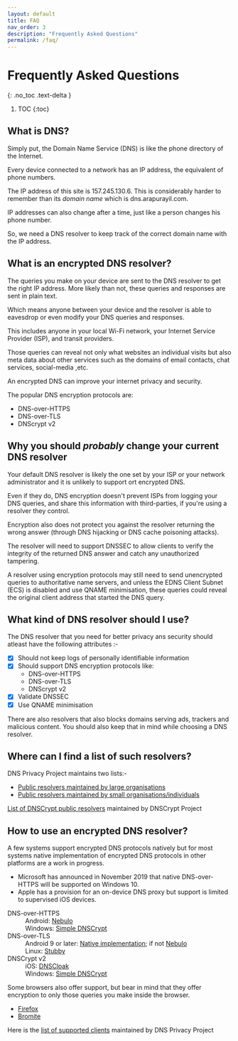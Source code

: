 ```yaml
---
layout: default
title: FAQ
nav_order: 3
description: "Frequently Asked Questions"
permalink: /faq/
---
```

# Frequently Asked Questions
{: .no_toc .text-delta }

1. TOC
{:toc}

## What is DNS?

Simply put, the Domain Name Service (DNS) is like the phone directory of the Internet.

Every device connected to a network has an IP address, the equivalent of phone numbers. 

The IP address of this site is 157.245.130.6. This is considerably harder to remember than its _domain name_ which is dns.arapurayil.com.

IP addresses can also change after a time, just like a person changes his phone number.

So, we need a DNS resolver to keep track of the correct domain name with the IP address.

## What is an encrypted DNS resolver?

The queries you make on your device are sent to the DNS resolver to get the right IP address. More likely than not, these queries and responses are sent in plain text.

Which means anyone between your device and the resolver is able to eavesdrop or even modify your DNS queries and responses. 

This includes anyone in your local Wi-Fi network, your Internet Service Provider (ISP), and transit providers. 

Those queries can reveal not only what websites an individual visits but also meta data about other services such as the domains of email contacts, chat services, social-media ,etc.

An encrypted DNS can improve your internet privacy and security.

The popular DNS encryption protocols are:
- DNS-over-HTTPS
- DNS-over-TLS
- DNScrypt v2

## Why you should _probably_ change your current DNS resolver

Your default DNS resolver is likely the one set by your ISP or your network administrator and  it is unlikely to support ort encrypted DNS.

Even if they do, DNS encryption doesn't prevent ISPs from logging your DNS queries, and share this information with third-parties, if you're using a resolver they control.

Encryption also does not protect you against the resolver returning the wrong answer (through DNS hijacking or DNS cache poisoning attacks). 

The resolver will need to support DNSSEC to allow clients to verify the integrity of the returned DNS answer and catch any unauthorized tampering.

A resolver using encryption protocols may still need to send unencrypted queries to authoritative name servers, and unless the EDNS Client Subnet (ECS) is disabled and use QNAME minimisation, these queries could reveal the original client address that started the DNS query.

## What kind of DNS resolver should I use?

The DNS resolver that you need for better privacy ans security should atleast have the following attributes :-
- [x] Should not keep logs of personally identifiable information
- [x] Should support DNS encryption protocols like:
    - DNS-over-HTTPS
    - DNS-over-TLS
    - DNScrypt v2
- [x] Validate DNSSEC
- [x] Use QNAME minimisation

There are also resolvers that also blocks domains serving ads, trackers and malicious content.
You should also keep that in mind while choosing a DNS resolver.

## Where can I find a list of such resolvers?

DNS Privacy Project maintains two lists:-
- [Public resolvers maintained by large organisations](https://dnsprivacy.org/wiki/display/DP/DNS+Privacy+Public+Resolvers)
- [Public resolvers maintained by small organisations/individuals](https://dnsprivacy.org/wiki/display/DP/DNS+Privacy+Test+Servers) 

[List of DNSCrypt public resolvers](https://dnscrypt.info/public-servers) maintained by DNSCrypt Project

## How to use an encrypted DNS resolver?

A few systems support encrypted DNS protocols natively but for most systems native implementation of encrypted DNS protocols in other platforms are a work in progress.
- Microsoft has announced in November 2019 that native DNS-over-HTTPS will be supported on Windows 10.
- Apple has a provision for an on-device DNS proxy but support is limited to supervised iOS devices.

<dl style="overflow: auto;">
  <dt>DNS-over-HTTPS</dt>
  <dd>Android: <a href="https://play.google.com/store/apps/details?id=com.frostnerd.smokescreen">Nebulo</a>
  <br>Windows: <a href="https://simplednscrypt.org/">Simple DNSCrypt</a></dd>
  <dt>DNS-over-TLS</dt>
  <dd>Android 9 or later: <a href="https://support.google.com/android/answer/9089903#private_dns">Native implementation</a>; if not <a href="https://play.google.com/store/apps/details?id=com.frostnerd.smokescreen">Nebulo</a>
  <br>Linux: <a href="https://github.com/getdnsapi/stubby">Stubby</a></dd>
  <dt>DNSCrypt v2</dt>
  <dd>iOS: <a href="https://apps.apple.com/us/app/dnscloak-secure-dns-client/id1452162351">DNSCloak</a>
  <br>Windows: <a href="https://simplednscrypt.org/">Simple DNSCrypt</a></dd>
</dl>

Some browsers also offer support, but bear in mind that they offer encryption to only those queries you make inside the browser. 
- [Firefox](https://support.mozilla.org/en-US/kb/firefox-dns-over-https#w_manually-enabling-and-disabling-dns-over-https)
- [Bromite](https://www.bromite.org/doh)

Here is the [list of supported clients](https://dnsprivacy.org/wiki/display/DP/DNS+Privacy+Clients) maintained by DNS Privacy Project

